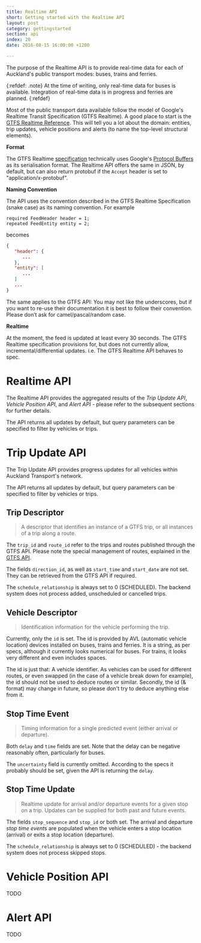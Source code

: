 ```yaml
---
title: Realtime API
short: Getting started with the Realtime API
layout: post
category: gettingstarted
section: api
index: 20
date: 2016-08-15 16:00:00 +1200

---
```


The purpose of the Realtime API is to provide real-time data for each of Auckland's public transport modes: buses, trains and ferries.

{:refdef: .note}
At the time of writing, only real-time data for buses is available. Integration of real-time data is in progress and ferries are planned.
{:refdef}

Most of the public transport data available follow the model of Google's Realtime Transit Specification (GTFS Realtime). A good place to start is the [GTFS Realtime Reference](https://developers.google.com/transit/gtfs-realtime/reference/). This will tell you a lot about the domain: entities, trip updates, vehicle positions and alerts (to name the top-level structural elements).

**Format**

The GTFS Realtime [specification](https://github.com/google/transit/blob/master/gtfs-realtime/proto/gtfs-realtime.proto) technically uses Google's [Protocol Buffers](https://developers.google.com/protocol-buffers/) as its serialisation format. The Realtime API offers the same in JSON, by default, but can also return protobuf if the `Accept` header is set to "application/x-protobuf".

**Naming Convention**

The API uses the convention described in the GTFS Realtime Specification (snake case) as its naming convention. For example

```
required FeedHeader header = 1;
repeated FeedEntity entity = 2;
```

becomes

```json
{
   "header": {
      ...
   },
   "entity": [
      ...
   ]
   ...
}
```

The same applies to the GTFS API: You may not like the underscores, but if you want to re-use their documentation it is best to follow their convention. Please don’t ask for camel/pascal/random case.

**Realtime**

At the moment, the feed is updated at least every 30 seconds. The GTFS Realtime specification provisions for, but does not currently allow, incremental/differential updates. i.e. The GTFS Realtime API behaves to spec.

# Realtime API

The Realtime API provides the aggregated results of the *Trip Update API*, *Vehicle Position API*, and *Alert API* - please refer to the subsequent sections for further details.

The API returns all updates by default, but query parameters can be specified to filter by vehicles or trips.

# Trip Update API

The Trip Update API provides progress updates for all vehicles within Auckland Transport's network.

The API returns all updates by default, but query parameters can be specified to filter by vehicles or trips.

## Trip Descriptor

> A descriptor that identifies an instance of a GTFS trip, or all instances of a trip along a route.

The `trip_id` and `route_id` refer to the trips and routes published through the GTFS API. Please note the special management of routes, explained in the [GTFS API](../gtfs-api/).

The fields `direction_id`, as well as `start_time` and `start_date` are not set. They can be retrieved from the GTFS API if required.

The `schedule_relationship` is always set to 0 (SCHEDULED). The backend system does not process added, unscheduled or cancelled trips.

## Vehicle Descriptor

> Identification information for the vehicle performing the trip.

Currently, only the `id` is set. The id is provided by AVL (automatic vehicle location) devices installed on buses, trains and ferries. It is a string, as per specs, although it currently looks numerical for buses. For trains, it looks very different and even includes spaces.

The id is just that: A vehicle identifier. As vehicles can be used for different routes, or even swapped (in the case of a vehicle break down for example), the id should not be used to deduce routes or similar. Secondly, the id (& format) may change in future, so please don't try to deduce anything else from it.

## Stop Time Event

> Timing information for a single predicted event (either arrival or departure).

Both `delay` and `time` fields are set. Note that the delay can be negative reasonably often, particularly for buses.

The `uncertainty` field is currently omitted. According to the specs it probably should be set, given the API is returning the `delay`.

## Stop Time Update

> Realtime update for arrival and/or departure events for a given stop on a trip. Updates can be supplied for both past and future events.

The fields `stop_sequence` and `stop_id` or both set. The arrival and departure *stop time event*s are populated when the vehicle enters a stop location (arrival) or exits a stop location (departure).

The `schedule_relationship` is always set to 0 (SCHEDULED) - the backend system does not process skipped stops.

# Vehicle Position API

TODO

# Alert API

TODO
